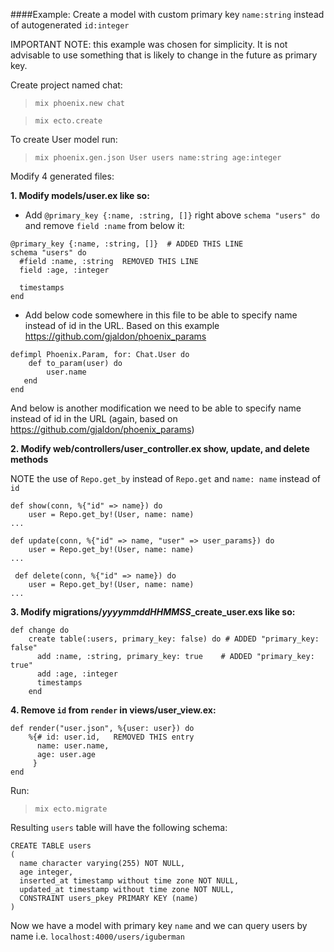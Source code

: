 ####Example: Create a model with custom primary key `name:string` instead of autogenerated `id:integer`

IMPORTANT NOTE: this example was chosen for simplicity.  It is not advisable to use something that is likely to change
in the future as primary key.  

Create project named chat:

>`mix phoenix.new chat`

>`mix ecto.create`

To create User model run: 

>`mix phoenix.gen.json User users name:string age:integer`

Modify 4 generated files:

**1. Modify models/user.ex like so:**

* Add `@primary_key {:name, :string, []}` right above `schema "users" do` and remove `field :name` from below it:
```
@primary_key {:name, :string, []}  # ADDED THIS LINE
schema "users" do
  #field :name, :string  REMOVED THIS LINE
  field :age, :integer

  timestamps
end
```
    
* Add below code somewhere in this file to be able to specify name instead of id in the URL.
    Based on this example https://github.com/gjaldon/phoenix_params
```
defimpl Phoenix.Param, for: Chat.User do 
    def to_param(user) do
        user.name
   end
end
```
And below is another modification we need to be able to specify name instead of id in the URL
(again, based on https://github.com/gjaldon/phoenix_params)

**2. Modify web/controllers/user_controller.ex show, update, and delete methods**

NOTE the use of `Repo.get_by` instead of `Repo.get` and `name: name` instead of `id`
```
def show(conn, %{"id" => name}) do
    user = Repo.get_by!(User, name: name) 
...
```
```
def update(conn, %{"id" => name, "user" => user_params}) do
    user = Repo.get_by!(User, name: name) 
...
```
```
 def delete(conn, %{"id" => name}) do
    user = Repo.get_by!(User, name: name) 
...
```
**3. Modify migrations/*yyyymmddHHMMSS*_create_user.exs like so:**
```
def change do
    create table(:users, primary_key: false) do # ADDED "primary_key: false"
      add :name, :string, primary_key: true    # ADDED "primary_key: true"
      add :age, :integer
      timestamps
    end
```

**4. Remove `id` from `render` in views/user_view.ex:**
```
def render("user.json", %{user: user}) do
    %{# id: user.id,   REMOVED THIS entry
      name: user.name,
      age: user.age
     }
end
```

Run:
>`mix ecto.migrate`

Resulting `users` table will have the following schema:
```
CREATE TABLE users
(
  name character varying(255) NOT NULL,
  age integer,
  inserted_at timestamp without time zone NOT NULL,
  updated_at timestamp without time zone NOT NULL,
  CONSTRAINT users_pkey PRIMARY KEY (name)
)
```

Now we have a model with primary key `name` and we can query users by name i.e. `localhost:4000/users/iguberman`

